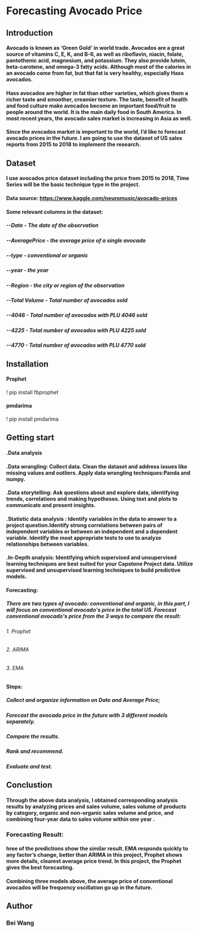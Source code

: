 # Forecasting Avocado Price

## Introduction 
#### Avocado is known as ‘Green Gold’ in world trade.  Avocados are a great source of vitamins C, E, K, and B-6, as well as riboflavin, niacin, folate, pantothenic acid, magnesium, and potassium. They also provide lutein, beta-carotene, and omega-3 fatty acids. Although most of the calories in an avocado come from fat, but that fat is very healthy, especially Hass avocados. 
#### Hass avocados are higher in fat than other varieties, which gives them a richer taste and smoother, creamier texture. The taste, benefit of health and food culture make avocados become an important food/fruit to people around the world. It is the main daily food in South America. In most recent years, the avocado sales market is increasing in Asia as well. 
#### Since the avocados market is important to the world, I’d like to forecast avocado prices in the future. I am going to use the dataset of US sales reports from 2015 to 2018 to implement the research.


## Dataset 
#### I use avocados price dataset including the price from 2015 to 2018,  Time Series will be the basic technique type in the project.
#### Data source: https://www.kaggle.com/neuromusic/avocado-prices
#### Some relevant columns in the dataset:
##### --Date - The date of the observation
##### --AveragePrice - the average price of a single avocado
##### --type - conventional or organic
##### --year - the year
##### --Region - the city or region of the observation
##### --Total Volume - Total number of avocados sold
##### --4046 - Total number of avocados with PLU 4046 sold
##### --4225 - Total number of avocados with PLU 4225 sold
##### --4770 - Total number of avocados with PLU 4770 sold

## Installation
#### Prophet
! pip install fbprophet

#### pmdarima
! pip install pmdarima


## Getting start 

#### .Data analysis 
#### .Data wrangling: Collect data. Clean the dataset and address issues like missing values and outliers. Apply data wrangling techniques:Panda and numpy.
#### .Data storytelling: Ask questions about and explore data, identifying trends, correlations and making hypotheses. Using text and plots to communicate and present insights.
#### .Statistic data analysis : Identify variables in the data to answer to a project question.Identify strong correlations between pairs of independent variables or between an independent and a dependent variable. Identify the most appropriate tests to use to analyze relationships between variables.
#### .In-Depth analysis: Identifying which supervised and unsupervised learning techniques are best suited for your Capstone Project data.  Utilize supervised and unsupervised learning techniques to build  predictive models. 

#### Forecasting:
##### There are two types of avocado: conventional and organic, in this part, I will focus on conventional avocado's price in the total US. Forecast conventional avocado's price from the 3 ways to compare the result:
###### 1. Prophet
###### 2. ARIMA
###### 3. EMA

#### Steps:
##### Collect and organize information on Date and Average Price; 
##### Forecast the avocado price in the future with 3 different models separately.
##### Compare the results.
##### Rank and recommend.
##### Evaluate and test.


## Conclustion

#### Through the above data analysis,  I obtained corresponding analysis results by analyzing prices and sales volume, sales volume of products by category, organic and non-organic sales volume and price, and combining four-year data to sales volume within one year .

### Forecasting Result:
#### hree of the predictions show the similar result. EMA responds quickly to any factor’s change, better than ARIMA in this project, Prophet  shows more details, clearest average price trend. In this project, the Prophet gives the best forecasting.
#### Combining three models above, the average price of conventional avocados will be frequency oscillation go up  in the future. 


## Author 
### Bei Wang
